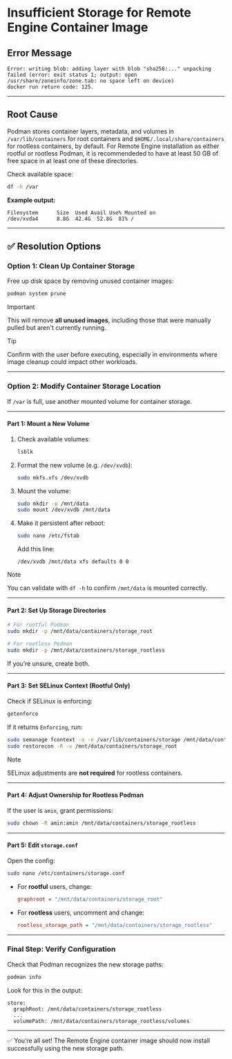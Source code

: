 # Insufficient Storage for Remote Engine Container Image

## Error Message

```shell
Error: writing blob: adding layer with blob "sha256:..." unpacking failed (error: exit status 1; output: open /usr/share/zoneinfo/zone.tab: no space left on device)
docker run return code: 125.
```

---

## Root Cause

Podman stores container layers, metadata, and volumes in `/var/lib/containers` for root containers and `$HOME/.local/share/containers` for rootless containers, by default. For Remote Engine installation as either rootful or rootless Podman, it is recommendeded to have at least 50 GB of free space in at least one of these directories.

Check available space:

```bash
df -h /var
```

**Example output:**

```shell
Filesystem      Size  Used Avail Use% Mounted on
/dev/xvda4      8.8G  42.4G  52.8G  81% /
```

---

## ✅ Resolution Options

### Option 1: Clean Up Container Storage

Free up disk space by removing unused container images:

```bash
podman system prune
```

> [!IMPORTANT]  
> This will remove **all unused images**, including those that were manually pulled but aren't currently running.

> [!TIP]  
> Confirm with the user before executing, especially in environments where image cleanup could impact other workloads.

---

### Option 2: Modify Container Storage Location

If `/var` is full, use another mounted volume for container storage.

---

#### Part 1: Mount a New Volume

1. Check available volumes:

    ```bash
    lsblk
    ```

2. Format the new volume (e.g. `/dev/xvdb`):

    ```bash
    sudo mkfs.xfs /dev/xvdb
    ```

3. Mount the volume:

    ```bash
    sudo mkdir -p /mnt/data
    sudo mount /dev/xvdb /mnt/data
    ```

4. Make it persistent after reboot:

    ```bash
    sudo nano /etc/fstab
    ```

    Add this line:

    ```text
    /dev/xvdb /mnt/data xfs defaults 0 0
    ```

> [!NOTE]  
> You can validate with `df -h` to confirm `/mnt/data` is mounted correctly.

---

#### Part 2: Set Up Storage Directories

```bash
# For rootful Podman
sudo mkdir -p /mnt/data/containers/storage_root

# For rootless Podman
sudo mkdir -p /mnt/data/containers/storage_rootless
```

If you’re unsure, create both.

---

#### Part 3: Set SELinux Context (Rootful Only)

Check if SELinux is enforcing:

```bash
getenforce
```

If it returns `Enforcing`, run:

```bash
sudo semanage fcontext -a -e /var/lib/containers/storage /mnt/data/containers/storage_root
sudo restorecon -R -v /mnt/data/containers/storage_root
```

> [!NOTE]  
> SELinux adjustments are **not required** for rootless containers.

---

#### Part 4: Adjust Ownership for Rootless Podman

If the user is `amin`, grant permissions:

```bash
sudo chown -R amin:amin /mnt/data/containers/storage_rootless
```

---

#### Part 5: Edit `storage.conf`

Open the config:

```bash
sudo nano /etc/containers/storage.conf
```

- For **rootful** users, change:

    ```ini
    graphroot = "/mnt/data/containers/storage_root"
    ```

- For **rootless** users, uncomment and change:

    ```ini
    rootless_storage_path = "/mnt/data/containers/storage_rootless"
    ```

---

### Final Step: Verify Configuration

Check that Podman recognizes the new storage paths:

```bash
podman info
```

Look for this in the output:

```text
store:
  graphRoot: /mnt/data/containers/storage_rootless
  ...
  volumePath: /mnt/data/containers/storage_rootless/volumes
```

---


✅ You’re all set! The Remote Engine container image should now install successfully using the new storage path.
